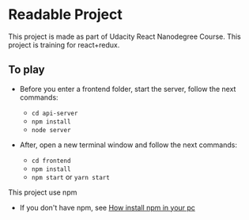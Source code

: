 # Readable Project
  
This project is made as part of Udacity React Nanodegree Course. This project is training for react+redux.

## To play
* Before you enter a frontend folder, start the server, follow the next commands:
    - `cd api-server`
    - `npm install`
    - `node server`

* After, open a new terminal window and follow the next commands:
    - `cd frontend`
    - `npm install`
    - `npm start` or `yarn start`

This project use npm
* If you don't have npm, see [How install npm in your pc](https://www.npmjs.com/get-npm)